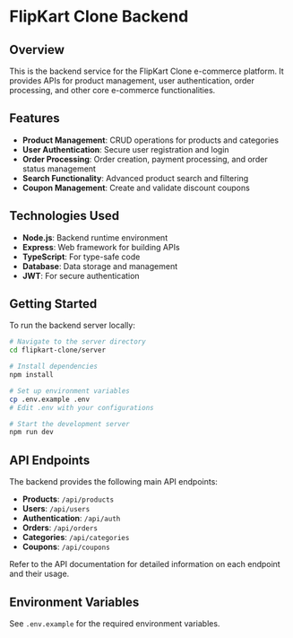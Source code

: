 
# FlipKart Clone Backend

## Overview

This is the backend service for the FlipKart Clone e-commerce platform. It provides APIs for product management, user authentication, order processing, and other core e-commerce functionalities.

## Features

- **Product Management**: CRUD operations for products and categories
- **User Authentication**: Secure user registration and login
- **Order Processing**: Order creation, payment processing, and order status management
- **Search Functionality**: Advanced product search and filtering
- **Coupon Management**: Create and validate discount coupons

## Technologies Used

- **Node.js**: Backend runtime environment
- **Express**: Web framework for building APIs
- **TypeScript**: For type-safe code
- **Database**: Data storage and management
- **JWT**: For secure authentication

## Getting Started

To run the backend server locally:

```sh
# Navigate to the server directory
cd flipkart-clone/server

# Install dependencies
npm install

# Set up environment variables
cp .env.example .env
# Edit .env with your configurations

# Start the development server
npm run dev
```

## API Endpoints

The backend provides the following main API endpoints:

- **Products**: `/api/products`
- **Users**: `/api/users`
- **Authentication**: `/api/auth`
- **Orders**: `/api/orders`
- **Categories**: `/api/categories`
- **Coupons**: `/api/coupons`

Refer to the API documentation for detailed information on each endpoint and their usage.

## Environment Variables

See `.env.example` for the required environment variables.
